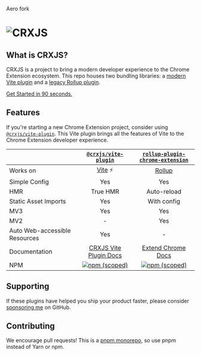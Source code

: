 Aero fork

# ![CRXJS](./banner-github.png)

## What is CRXJS?

CRXJS is a project to bring a modern developer experience to the Chrome
Extension ecosystem. This repo houses two bundling libraries: a
[modern Vite plugin](./packages/vite-plugin/README.md) and a
[legacy Rollup plugin](./packages/rollup-plugin/README.md).

[Get Started in 90 seconds.](https://crxjs.dev/vite-plugin)

## Features

If you're starting a new Chrome Extension project, consider using
[`@crxjs/vite-plugin`](https://crxjs.dev/vite-plugin). This Vite plugin brings
all the features of Vite to the Chrome Extension developer experience.

|                               |                                          [`@crxjs/vite-plugin`](./packages/vite-plugin/README.md)                                           |                                         [`rollup-plugin-chrome-extension`](./packages/rollup-plugin/README.md)                                          |
| :---------------------------- | :-----------------------------------------------------------------------------------------------------------------------------------------: | :-----------------------------------------------------------------------------------------------------------------------------------------------------: |
| Works on                      |                                                        [Vite](https://vitejs.dev) ⚡                                                        |                                                             [Rollup](https://rollupjs.org)                                                              |
| Simple Config                 |                                                                     Yes                                                                     |                                                                           Yes                                                                           |
| HMR                           |                                                                  True HMR                                                                   |                                                                       Auto-reload                                                                       |
| Static Asset Imports          |                                                                     Yes                                                                     |                                                                       With config                                                                       |
| MV3                           |                                                                     Yes                                                                     |                                                                           Yes                                                                           |
| MV2                           |                                                                      -                                                                      |                                                                           Yes                                                                           |
| Auto Web-accessible Resources |                                                                     Yes                                                                     |                                                                            -                                                                            |
| Documentation                 |                                           [CRXJS Vite Plugin Docs](https://crxjs.dev/vite-plugin)                                           |                                              [Extend Chrome Docs](https://www.extend-chrome.dev/rollup-plugin)                                              |
| NPM                           | [![npm (scoped)](https://img.shields.io/npm/v/@crxjs/vite-plugin/latest.svg)](https://www.npmjs.com/package/@crxjs/vite-plugin) | [![npm (scoped)](https://img.shields.io/npm/v/rollup-plugin-chrome-extension/latest.svg)](https://www.npmjs.com/package/rollup-plugin-chrome-extension) |

## Supporting

If these plugins have helped you ship your product faster, please consider
[sponsoring me](https://github.com/sponsors/jacksteamdev) on GitHub.

## Contributing

We encourage pull requests! This is a
[pnpm monorepo](https://pnpm.io/workspaces), so use pnpm instead of Yarn or npm.
